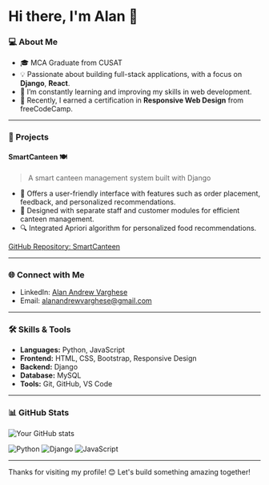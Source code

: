 # Hi there, I'm Alan 👋

### 💻 About Me

- 🎓 MCA Graduate from CUSAT
- 💡 Passionate about building full-stack applications, with a focus on **Django**, **React**.
- 🌱 I’m constantly learning and improving my skills in web development.
- 📜 Recently, I earned a certification in **Responsive Web Design** from freeCodeCamp.

---

### 📂 Projects

#### SmartCanteen 🍽️ 
> A smart canteen management system built with Django  
- 📜 Offers a user-friendly interface with features such as order placement, feedback, and personalized recommendations.
- 💼 Designed with separate staff and customer modules for efficient canteen management.
- 🔍 Integrated Apriori algorithm for personalized food recommendations.

[GitHub Repository: SmartCanteen](https://github.com/alanandrewvarghese/smartcanteen)
  
---

### 🌐 Connect with Me

- LinkedIn: [Alan Andrew Varghese](https://www.linkedin.com/in/alanandrewvarghese/)
- Email: [alanandrewvarghese@gmail.com](mailto:alanandrewvarghese@gmail.com)

---

### 🛠️ Skills & Tools

- **Languages:** Python, JavaScript
- **Frontend:** HTML, CSS, Bootstrap, Responsive Design
- **Backend:** Django
- **Database:** MySQL
- **Tools:** Git, GitHub, VS Code

---

### 📊 GitHub Stats

![Your GitHub stats](https://github-readme-stats.vercel.app/api?username=alanandrewvarghese&show_icons=true&theme=radical)

![Python](https://img.shields.io/badge/Python-Intermediate-blue?logo=python&logoColor=white)
![Django](https://img.shields.io/badge/Django-Intermediate-blue?logo=django&logoColor=white)
![JavaScript](https://img.shields.io/badge/JavaScript-Beginner-yellow?logo=javascript&logoColor=white)

---

Thanks for visiting my profile! 😊 Let's build something amazing together!


<!--
**alanandrewvarghese/alanandrewvarghese** is a ✨ _special_ ✨ repository because its `README.md` (this file) appears on your GitHub profile.

Here are some ideas to get you started:

- 🔭 I’m currently working on ...
- 🌱 I’m currently learning ...
- 👯 I’m looking to collaborate on ...
- 🤔 I’m looking for help with ...
- 💬 Ask me about ...
- 📫 How to reach me: ...
- 😄 Pronouns: ...
- ⚡ Fun fact: ...
-->
